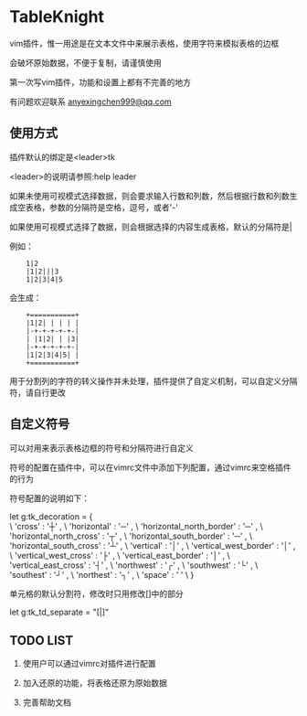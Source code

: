 TableKnight
===========

vim插件，惟一用途是在文本文件中来展示表格，使用字符来模拟表格的边框

会破坏原始数据，不便于复制，请谨慎使用

第一次写vim插件，功能和设置上都有不完善的地方

有问题欢迎联系 anyexingchen999@qq.com

使用方式
-----------

插件默认的绑定是&lt;leader&gt;tk

&lt;leader&gt;的说明请参照:help leader

如果未使用可视模式选择数据，则会要求输入行数和列数，然后根据行数和列数生成空表格，参数的分隔符是空格，逗号，或者'-'

如果使用可视模式选择了数据，则会根据选择的内容生成表格，默认的分隔符是|

例如：

		1|2
		|1|2|||3
		1|2|3|4|5

会生成：

		+===========+
		|1|2| | | | |
		|-+-+-+-+-+-|
		| |1|2| | |3|
		|-+-+-+-+-+-|
		|1|2|3|4|5| |
		+===========+

用于分割列的字符的转义操作并未处理，插件提供了自定义机制，可以自定义分隔符，请自行更改

自定义符号
-----------

可以对用来表示表格边框的符号和分隔符进行自定义

符号的配置在插件中，可以在vimrc文件中添加下列配置，通过vimrc来空格插件的行为

符号配置的说明如下：

  let g:tk_decoration = {                                           
  \    'cross' : '┼' , 
  \    'horizontal' : '─' ,
  \    'horizontal_north_border' : '─' ,
  \    'horizontal_north_cross' : '┬' ,
  \    'horizontal_south_border' : '─' ,
  \    'horizontal_south_cross' : '┴' ,
  \    'vertical' : '│' ,
  \    'vertical_west_border' : '│' ,
  \    'vertical_west_cross' : '├' ,
  \    'vertical_east_border' : '│' ,
  \    'vertical_east_cross' : '┤' ,
  \    'northwest' : '┌' ,
  \    'southwest' : '└' ,
  \    'southest' : '┘' ,
  \    'northest' : '┐' ,
  \    'space' : ' ' 
  \    }

单元格的默认分割符，修改时只用修改[]中的部分

  let g:tk_td_separate = "[|]"

TODO LIST
-----------

1. 使用户可以通过vimrc对插件进行配置

1. 加入还原的功能，将表格还原为原始数据

1. 完善帮助文档


